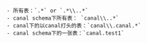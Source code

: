    - 所有表：`.*` or `.*\\..*`
    - canal schema下所有表： `canal\\..*`
    - canal下的以canal打头的表：`canal\\.canal.*`
    - canal schema下的一张表：`canal.test1`